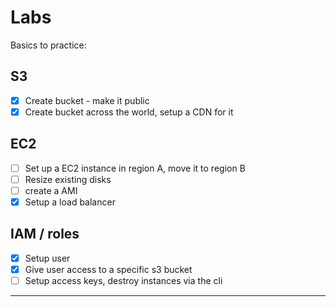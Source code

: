 Labs
======================================

Basics to practice:

S3
---------------

- [x] Create bucket - make it public
- [x] Create bucket across the world, setup a CDN for it

EC2
---------------

- [ ] Set up a EC2 instance in region A, move it to region B
- [ ] Resize existing disks
- [ ] create a AMI
- [x] Setup a load balancer

IAM / roles
---------------

- [x] Setup user
- [x] Give user access to a specific s3 bucket
- [ ] Setup access keys, destroy instances via the cli

---------------
